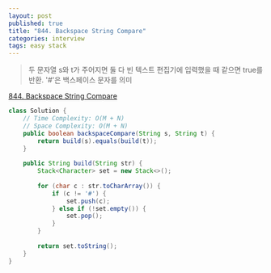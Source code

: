 ```yaml
---
layout: post
published: true
title: "844. Backspace String Compare"
categories: interview
tags: easy stack
---
```


> 두 문자열 s와 t가 주어지면 둘 다 빈 텍스트 편집기에 입력했을 때 같으면 true를 반환. '#'은 백스페이스 문자를 의미

[844. Backspace String Compare](https://leetcode.com/problems/backspace-string-compare/)

```java
class Solution {
    // Time Complexity: O(M + N)
    // Space Complexity: O(M + N)
    public boolean backspaceCompare(String s, String t) {
        return build(s).equals(build(t));
    }
    
    public String build(String str) {
        Stack<Character> set = new Stack<>();
        
        for (char c : str.toCharArray()) {
            if (c != '#') {
                set.push(c);
            } else if (!set.empty()) {
                set.pop();
            }
        }
        
        return set.toString();
    }
}
```